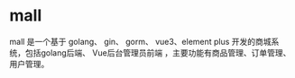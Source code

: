 # mall
mall 是一个基于 golang、 gin、 gorm、 vue3、element plus 开发的商城系统，包括golang后端、 Vue后台管理员前端 ，主要功能有商品管理、订单管理、用户管理。
